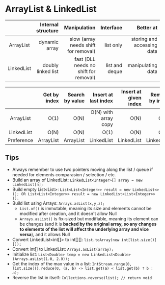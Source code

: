 # ArrayList & LinkedList
|            | Internal structure  |  Manipulation                              |  Interface       |  Better at                   |
|:----------:|--------------------:|-------------------------------------------:|-----------------:|-----------------------------:|
| ArrayList  |  dynamic array      |  slow (array needs shift for removal)   |  list only       |  storing and accessing data  |
| LinkedList | doubly linked list  |  fast (DLL needs no shift for removal)  |  list and deque  |  manipulating data           |

|            | Get by index | Search by value | Insert at last index | Insert at given index | Remove by index | Remove by value |
|:----------:|-------------:|----------------:|---------------------:|----------------------:|----------------:|----------------:|
| ArrayList  | O(1)         | O(N)            | O(N) with array copy | O(N)                  | O(N)            | O(N)            |
| LinkedList | O(N)         | O(N)            | O(1)                 | O(N)                  | O(N)            | O(N)            |
| Preference | ArrayList    | ArrayList       | LinkedList           | LinkedList            | LinkedList      | LinkedList      |

## Tips
* Always remember to use two pointers moving along the list / queue if needed for elements comparasion / selection / etc.
* Build an array of LinkedList: ```LinkedList<Integer>[] array = new LinkedList[n];```
* Build empty List<List<Integer>>: ```List<List<Integer>> result = new LinkedList<>(); OR List<List<Integer>> result = new LinkedList<List<Integer>>();```
* Build list using Arrays: ```Arrays.asList(x,y,z);```
  * `List.of()` is immutable, meaning its size and elements cannot be modified after creation, and it doesn't allow Null
  * `Arrays.asList()` is fix-sized but modifiable, meaning its element can be changes (and it is **backed by the original array, so any changes to elements of the list will affect the underlying array and vice versa**), and it allows Null
* Convert LinkedList<int[]> to int[][]: ```list.toArray(new int[list.size()][]);```
* Convert int[] to LinkedList<Integer>: ```Arrays.asList(array);```
* Initialize list: ```List<Double> temp = new LinkedList<Double>(Arrays.asList(1.0, 2.0));```
* Get the index of the max value in a list: ```IntStream.range(0, list.size()).reduce(0, (a, b) -> list.get(a) < list.get(b) ? b : a);```
* Reverse the list in itself: ```Collections.reverse(list); // return void```
